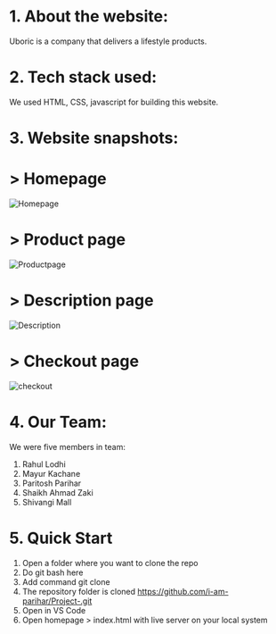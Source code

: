 # 
# 1. About the website:
Uboric is a company that delivers a lifestyle products.

# 2. Tech stack used:
We used HTML, CSS, javascript for building this website.

# 3. Website snapshots:
# > Homepage
![Homepage](https://user-images.githubusercontent.com/95961349/158534521-c794f6d5-000e-4168-82e6-64dc1bf594eb.png)


# > Product page
![Productpage](https://user-images.githubusercontent.com/95961349/158534932-b608195d-0689-443c-843a-60e7b20c19e8.png)


# > Description page
![Description](https://user-images.githubusercontent.com/95961349/158535242-50914020-348b-4bc1-aea7-af1778ed0c98.png)


# > Checkout page
![checkout](https://user-images.githubusercontent.com/95961349/158535482-97ebab96-46de-4bd9-8985-e0179d23526c.png)

# 4. Our Team:
We were five members in team:
1. Rahul Lodhi
2. Mayur Kachane 
3. Paritosh Parihar
4. Shaikh Ahmad Zaki
5. Shivangi Mall

# 5. Quick Start
1. Open a folder where you want to clone the repo
2. Do git bash here
3. Add command git clone 
4. The repository folder is cloned https://github.com/i-am-parihar/Project-.git
5. Open in VS Code
6. Open homepage > index.html with live server on your local system 
